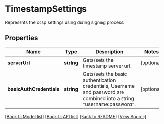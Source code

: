 ﻿# TimestampSettings
Represents the ocsp settings using during signing process.

## Properties
Name | Type | Description | Notes
------------ | ------------- | ------------- | -------------
**serverUrl** | **string** | Gets/sets the timestamp server url. | [optional]
**basicAuthCredentials** | **string** | Gets/sets the basic authentication credentials, Username and password are combined into a string "username:password". | [optional]

[[Back to Model list]](../README.md#documentation-for-models) [[Back to API list]](../README.md#documentation-for-api-endpoints) [[Back to README]](../README.md) [[View Source]](../src/models/timestampSettings.ts)

